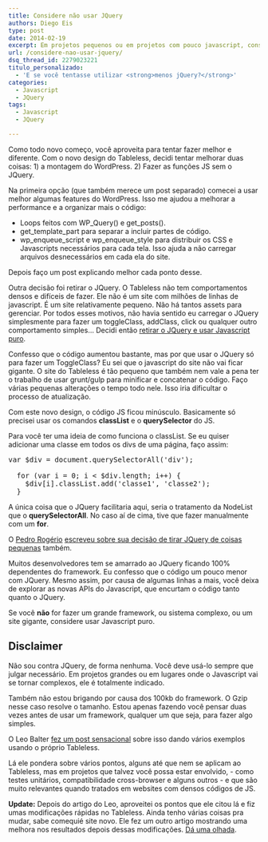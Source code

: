 ```yaml
---
title: Considere não usar JQuery
authors: Diego Eis
type: post
date: 2014-02-19
excerpt: Em projetos pequenos ou em projetos com pouco javascript, considere não usar JQuery.
url: /considere-nao-usar-jquery/
dsq_thread_id: 2279023221
titulo_personalizado:
  - 'E se você tentasse utilizar <strong>menos jQuery?</strong>'
categories:
  - Javascript
  - JQuery
tags:
  - Javascript
  - JQuery

---
```

Como todo novo começo, você aproveita para tentar fazer melhor e diferente. Com o novo design do Tableless, decidi tentar melhorar duas coisas: 1) a montagem do WordPress. 2) Fazer as funções JS sem o JQuery.

Na primeira opção (que também merece um post separado) comecei a usar melhor algumas features do WordPress. Isso me ajudou a melhorar a performance e a organizar mais o código:

  * Loops feitos com WP\_Query() e get\_posts().
  * get\_template\_part para separar a incluir partes de código.
  * wp\_enqueue\_script e wp\_enqueue\_style para distribuir os CSS e Javascripts necessários para cada tela. Isso ajuda a não carregar arquivos desnecessários em cada ela do site.

Depois faço um post explicando melhor cada ponto desse.

Outra decisão foi retirar o JQuery. O Tableless não tem comportamentos densos e difíceis de fazer. Ele não é um site com milhões de linhas de javascript. É um site relativamente pequeno. Não há tantos assets para gerenciar. Por todos esses motivos, não havia sentido eu carregar o JQuery simplesmente para fazer um toggleClass, addClass, click ou qualquer outro comportamento simples&#8230; Decidi então [retirar o JQuery e usar Javascript puro][1].

Confesso que o código aumentou bastante, mas por que usar o JQuery só para fazer um ToggleClass? Eu sei que o javascript do site não vai ficar gigante. O site do Tableless é tão pequeno que também nem vale a pena ter o trabalho de usar grunt/gulp para minificar e concatenar o código. Faço várias pequenas alterações o tempo todo nele. Isso iria dificultar o processo de atualização.

Com este novo design, o código JS ficou minúsculo. Basicamente só precisei usar os comandos **classList** e o **querySelector** do JS.

Para você ter uma ideia de como funciona o classList. Se eu quiser adicionar uma classe em todos os divs de uma página, faço assim:

<pre class="lang-javascript">var $div = document.querySelectorAll('div');

  for (var i = 0; i &lt; $div.length; i++) {
    $div[i].classList.add('classe1', 'classe2');
  }
</pre>

A única coisa que o JQuery facilitaria aqui, seria o tratamento da NodeList que o **querySelectorAll**. No caso aí de cima, tive que fazer manualmente com um **for**.

O [Pedro Rogério][2] [escreveu sobre sua decisão de tirar JQuery de coisas pequenas][3] também.

Muitos desenvolvedores tem se amarrado ao JQuery ficando 100% dependentes do framework. Eu confesso que o código um pouco menor com JQuery. Mesmo assim, por causa de algumas linhas a mais, você deixa de explorar as novas APIs do Javascript, que encurtam o código tanto quanto o JQuery.

Se você **não** for fazer um grande framework, ou sistema complexo, ou um site gigante, considere usar Javascript puro.

## Disclaimer

Não sou contra JQuery, de forma nenhuma. Você deve usá-lo sempre que julgar necessário. Em projetos grandes ou em lugares onde o Javascript vai se tornar complexos, ele é totalmente indicado.
  
Também não estou brigando por causa dos 100kb do framework. O Gzip nesse caso resolve o tamanho. Estou apenas fazendo você pensar duas vezes antes de usar um framework, qualquer um que seja, para fazer algo simples.

O Leo Balter [fez um post sensacional][4] sobre isso dando vários exemplos usando o próprio Tableless.

Lá ele pondera sobre vários pontos, alguns até que nem se aplicam ao Tableless, mas em projetos que talvez você possa estar envolvido, - como testes unitários, compatibilidade cross-browser e alguns outros - e que são muito relevantes quando tratados em websites com densos códigos de JS.

**Update:** Depois do artigo do Leo, aproveitei os pontos que ele citou lá e fiz umas modificações rápidas no Tableless. Ainda tenho várias coisas pra mudar, sabe comequié site novo. Ele fez um outro artigo mostrando uma melhora nos resultados depois dessas modificações. [Dá uma olhada][5].

 [1]: https://tableless.com.br/wp-content/themes/tableless-2014/js/scripts.js
 [2]: https://www.pinceladasdaweb.com.br
 [3]: https://bit.ly/1m8zH8e
 [4]: https://leobalter.github.io/pt-br/jquery/2014/02/19/o-hype-sobre-não-utilizar-jquery.html
 [5]: https://leobalter.github.io/pt-br/jquery/2014/02/19/o-entendimento-técnico-de-uma-cr%C3%ADtica.html